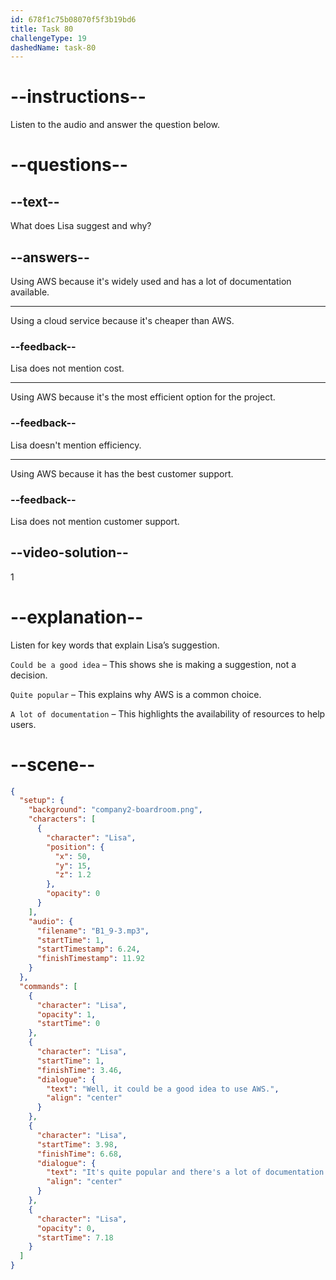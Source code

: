 ```yaml
---
id: 678f1c75b08070f5f3b19bd6
title: Task 80
challengeType: 19
dashedName: task-80
---
```


<!-- (audio) Lisa: Well, it could be a good idea to use AWS. It's quite popular, and there's a lot of documentation for it. -->

# --instructions--

Listen to the audio and answer the question below.

# --questions--

## --text--

What does Lisa suggest and why?

## --answers--

Using AWS because it's widely used and has a lot of documentation available.

---

Using a cloud service because it's cheaper than AWS.

### --feedback--

Lisa does not mention cost.

---

Using AWS because it's the most efficient option for the project.

### --feedback--

Lisa doesn't mention efficiency.

---

Using AWS because it has the best customer support.

### --feedback--

Lisa does not mention customer support.

## --video-solution--

1

# --explanation--  

Listen for key words that explain Lisa’s suggestion.  

`Could be a good idea` – This shows she is making a suggestion, not a decision.  

`Quite popular` – This explains why AWS is a common choice.  

`A lot of documentation` – This highlights the availability of resources to help users.  

# --scene--

```json
{
  "setup": {
    "background": "company2-boardroom.png",
    "characters": [
      {
        "character": "Lisa",
        "position": {
          "x": 50,
          "y": 15,
          "z": 1.2
        },
        "opacity": 0
      }
    ],
    "audio": {
      "filename": "B1_9-3.mp3",
      "startTime": 1,
      "startTimestamp": 6.24,
      "finishTimestamp": 11.92
    }
  },
  "commands": [
    {
      "character": "Lisa",
      "opacity": 1,
      "startTime": 0
    },
    {
      "character": "Lisa",
      "startTime": 1,
      "finishTime": 3.46,
      "dialogue": {
        "text": "Well, it could be a good idea to use AWS.",
        "align": "center"
      }
    },
    {
      "character": "Lisa",
      "startTime": 3.98,
      "finishTime": 6.68,
      "dialogue": {
        "text": "It's quite popular and there's a lot of documentation for it.",
        "align": "center"
      }
    },
    {
      "character": "Lisa",
      "opacity": 0,
      "startTime": 7.18
    }
  ]
}
```
